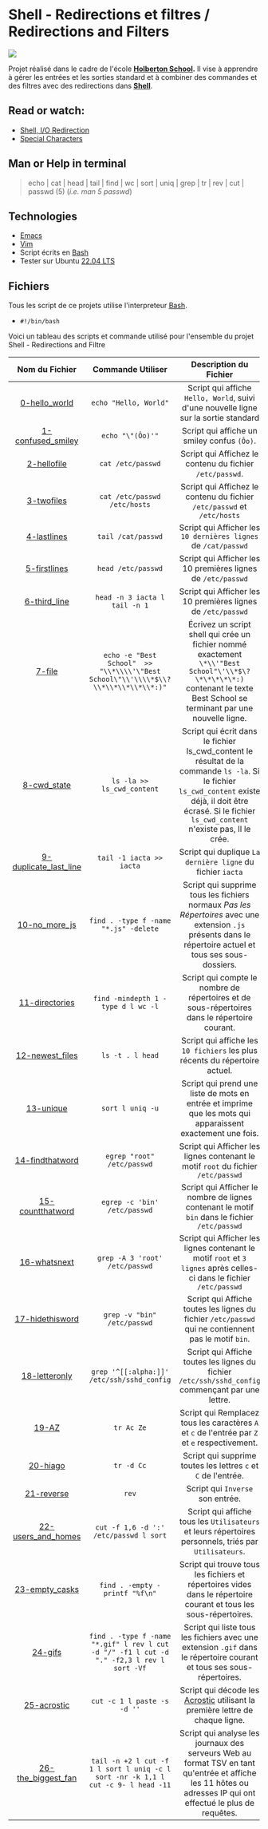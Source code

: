 # Shell - Redirections et filtres / Redirections and Filters

![](https://www.seeyar.fr/wp-content/uploads/2014/02/linux-shell.webp)

Projet réalisé dans le cadre de l'école **[Holberton School](https://www.holbertonschool.fr/?utm_source=googleads&utm_medium=cta&gclid=CjwKCAiA_6yfBhBNEiwAkmXy50eX6Dq5EZ7N9KvwnQ9og_Xm7dYtCC2PkdKXvP-tK75zN7BWrIze2BoC1zgQAvD_BwE/).** Il vise à apprendre à gérer les entrées et les sorties standard et à combiner des commandes et des filtres avec des redirections dans **[Shell](http://hautrive.free.fr/linux/page-shell-linux.html)**.  

## Read or watch:
* [Shell, I/O Redirection](http://linuxcommand.org/lc3_lts0070.php)  
* [Special Characters](http://mywiki.wooledge.org/BashGuide/SpecialCharacters)  

## Man or Help in terminal
> echo | cat | head | tail | find | wc | sort | uniq | grep | tr | rev | cut | passwd (5) (*i.e. man 5 passwd*)  

## Technologies
* [Emacs](https://www.gnu.org/software/emacs/)
* [Vim](https://doc.ubuntu-fr.org/vim/)
* Script écrits en [Bash](https://datascientest.com/bash-tout-savoir/)
* Tester sur Ubuntu [22.04 LTS](https://ubuntu.com/download/desktop/)

## Fichiers
Tous les script de ce projets utilise l'interpreteur [Bash](https://datascientest.com/bash-tout-savoir/).
- `#!/bin/bash`  
  
Voici un tableau des scripts et commande utilisé pour l'ensemble du projet Shell - Redirections and Filtre

| Nom du Fichier | Commande Utiliser | Description du Fichier |
| :--------: | :-----------: | :-----------: |
| [0-hello_world](./0-hello_world) | `echo "Hello, World"` | Script qui affiche `Hello, World`, suivi d'une nouvelle ligne sur la sortie standard |
| [1-confused_smiley](./1-confused_smiley) | `echo "\"(Ôo)'"` | Script qui affiche un smiley confus `(Ôo)`. |
| [2-hellofile](./2-hellofile) | `cat /etc/passwd` | Script qui Affichez le contenu du fichier `/etc/passwd`.
| [3-twofiles](./3-twofiles) | `cat /etc/passwd /etc/hosts` | Script qui Affichez le contenu du fichier `/etc/passwd` et `/etc/hosts`
| [4-lastlines](./4-lastlines) | `tail /cat/passwd` | Script qui Afficher les `10 dernières lignes` de `/cat/passwd`
| [5-firstlines](./5-firstlines) | `head /etc/passwd` | Script qui Afficher les 10 premières lignes de `/etc/passwd`
| [6-third_line](./6-third_line) | `head -n 3 iacta l tail -n 1` | Script qui Afficher les 10 premières lignes de `/etc/passwd`
| [7-file](./7-file) | `echo -e "Best School"  >> "\\*\\\\'\"Best School\"\\'\\\\*$\\?\\*\\*\\*\\*\\*:)"` | Écrivez un script shell qui crée un fichier nommé exactement `\*\\'"Best School"\'\\*$\?\*\*\*\*\*:)` contenant le texte Best School se terminant par une nouvelle ligne.
| [8-cwd_state](./8-cwd_state) | `ls -la >> ls_cwd_content` | Script qui écrit dans le fichier ls_cwd_content le résultat de la commande `ls -la`. Si le fichier `ls_cwd_content` existe déjà, il doit être écrasé. Si le fichier `ls_cwd_content` n'existe pas, Il le crée.
| [9-duplicate_last_line](./9-duplicate_last_line) | `tail -1 iacta >> iacta` | Script qui duplique `La dernière ligne` du fichier `iacta`
| [10-no_more_js](./10-no_more_js) | `find . -type f -name "*.js" -delete` | Script qui supprime tous les fichiers normaux *Pas les Répertoires* avec une extension `.js` présents dans le répertoire actuel et tous ses sous-dossiers.
| [11-directories](./11-directories) | `find -mindepth 1 -type d l wc -l` | Script qui compte le nombre de répertoires et de sous-répertoires dans le répertoire courant.
| [12-newest_files](./12-newest_files) | `ls -t . l head` | Script qui affiche les `10 fichiers` les plus récents du répertoire actuel.
| [13-unique](./13-unique) | `sort l uniq -u` | Script qui prend une liste de mots en entrée et imprime que les mots qui apparaissent exactement une fois.
| [14-findthatword](./14-findthatword) | `egrep "root" /etc/passwd` | Script qui Afficher les lignes contenant le motif `root` du fichier `/etc/passwd`
| [15-countthatword](./15-countthatword) | `egrep -c 'bin' /etc/passwd` | Script qui Afficher le nombre de lignes contenant le motif `bin` dans le fichier `/etc/passwd`
| [16-whatsnext](./16-whatsnext) | `grep -A 3 'root' /etc/passwd` | Script qui Afficher les lignes contenant le motif `root` et `3 lignes` après celles-ci dans le fichier `/etc/passwd`
| [17-hidethisword](./17-hidethisword) | `grep -v "bin" /etc/passwd` | Script qui Affiche toutes les lignes du fichier `/etc/passwd` qui ne contiennent pas le motif `bin`.
| [18-letteronly](./18-letteronly) | `grep '^[[:alpha:]]' /etc/ssh/sshd_config` | Script qui Affiche toutes les lignes du fichier `/etc/ssh/sshd_config` commençant par une lettre.
| [19-AZ](./19-AZ) | `tr Ac Ze` | Script qui Remplacez tous les caractères `A` et `c` de l'entrée par `Z` et `e` respectivement.
| [20-hiago](./20-hiago) | `tr -d Cc` | Script qui supprime toutes les lettres `c` et `C` de l'entrée.
| [21-reverse](./21-reverse) | `rev` | Script qui `Inverse` son entrée.
| [22-users_and_homes](./22-users_and_homes) | `cut -f 1,6 -d ':' /etc/passwd l sort` | Script qui affiche tous les `Utilisateurs` et leurs répertoires personnels, triés par `Utilisateurs`.
| [23-empty_casks](./23-empty_casks) | `find . -empty -printf "%f\n"` | Script qui trouve tous les fichiers et répertoires vides dans le répertoire courant et tous les sous-répertoires.
| [24-gifs](./24-gifs) | `find . -type f -name "*.gif" l rev l cut -d "/" -f1 l cut -d "." -f2,3 l rev l sort -Vf` | Script qui liste tous les fichiers avec une extension `.gif` dans le répertoire courant et tous ses sous-répertoires.
| [25-acrostic](./25-acrostic) | `cut -c 1 l paste -s -d ''` | Script qui décode les [Acrostic](https://en.wikipedia.org/wiki/Acrostic) utilisant la première lettre de chaque ligne.
| [26-the_biggest_fan](./26-the_biggest_fan) | `tail -n +2 l cut -f 1 l sort l uniq -c l sort -nr -k 1,1 l cut -c 9- l head -11 ` | Script qui analyse les journaux des serveurs Web au format TSV en tant qu'entrée et affiche les 11 hôtes ou adresses IP qui ont effectué le plus de requêtes.
